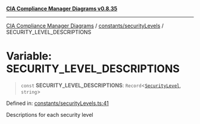 [**CIA Compliance Manager Diagrams v0.8.35**](../../../README.md)

***

[CIA Compliance Manager Diagrams](../../../modules.md) / [constants/securityLevels](../README.md) / SECURITY\_LEVEL\_DESCRIPTIONS

# Variable: SECURITY\_LEVEL\_DESCRIPTIONS

> `const` **SECURITY\_LEVEL\_DESCRIPTIONS**: `Record`\<[`SecurityLevel`](../../../types/cia/type-aliases/SecurityLevel.md), `string`\>

Defined in: [constants/securityLevels.ts:41](https://github.com/Hack23/cia-compliance-manager/blob/b297770fc62abf558e2711cd029bbbe74e6c5cfb/src/constants/securityLevels.ts#L41)

Descriptions for each security level
